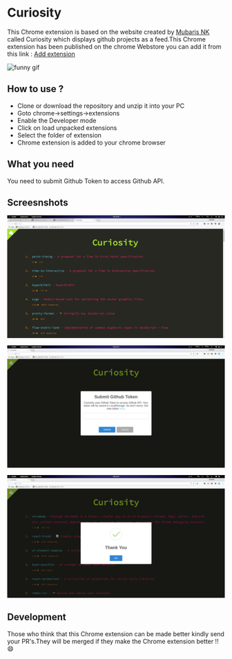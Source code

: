 # Curiosity

This Chrome extension is based on the website created by [Mubaris NK](https://github.com/mubaris) called Curiosity which displays github projects as a feed.This Chrome extension has been published on the chrome Webstore you can add it from this link : [Add extension](https://chrome.google.com/webstore/detail/curiosity/pmggmachmjpmgmfpgbfgdnhheneiedhj?authuser=1)

![funny gif](https://media.giphy.com/media/D0EjguuQzYr9m/giphy.gif)

## How to use ?

- Clone or download the repository and unzip it into your PC
- Goto chrome->settings->extensions
- Enable the Developer mode
- Click on load unpacked extensions
- Select the folder of extension
- Chrome extension is added to your chrome browser

## What you need

You need to submit Github Token to access Github API.

## Screesnshots

![screenshot1](https://github.com/aswanthkoleri/Curiosity/blob/master/assets/img/screenshot1.png?raw=true)

![screenshot2](https://github.com/aswanthkoleri/Curiosity/blob/master/assets/img/screenshot2.png?raw=true)

![screenshot1](https://github.com/aswanthkoleri/Curiosity/blob/master/assets/img/screenshot3.png?raw=true)

## Development

Those who think that this Chrome extension can be made better kindly send your PR's.They will be merged if they make the Chrome extension better !! :smile:
